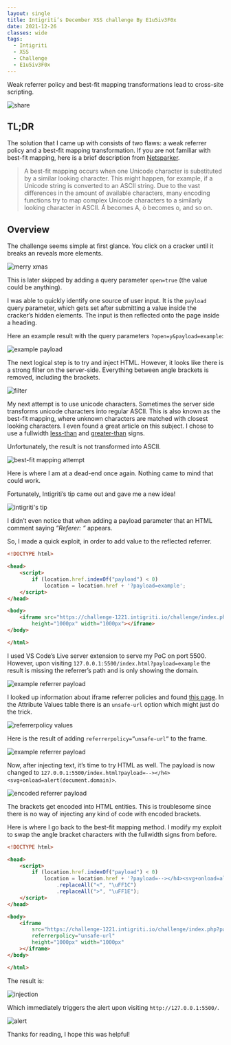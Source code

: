 ```yaml
---
layout: single
title: Intigriti’s December XSS challenge By E1u5iv3F0x
date: 2021-12-26
classes: wide
tags:
  - Intigriti
  - XSS
  - Challenge
  - E1u5iv3F0x
---
```


Weak referrer policy and best-fit mapping transformations lead to cross-site scripting.

![share](/assets/images/intigriti/2021/12/share.jpg)

## TL;DR

The solution that I came up with consists of two flaws: a weak referrer policy and a best-fit mapping transformation. If you are not familiar with best-fit mapping, here is a brief description from [Netsparker](https://www.invicti.com/web-vulnerability-scanner/vulnerabilities/unicode-transformation-best-fit-mapping/).

> A best-fit mapping occurs when one Unicode character is substituted by a similar looking character. This might happen, for example, if a Unicode string is converted to an ASCII string. Due to the vast differences in the amount of available characters, many encoding functions try to map complex Unicode characters to a similarly looking character in ASCII. Á becomes A, ò becomes o, and so on.

## Overview

The challenge seems simple at first glance. You click on a cracker until it breaks an reveals more elements.

![merry xmas](/assets/images/intigriti/2021/12/merry-xmas.png)

This is later skipped by adding a query parameter `open=true` (the value could be anything).

I was able to quickly identify one source of user input. It is the `payload` query parameter, which gets set after submitting a value inside the cracker’s hidden elements. The input is then reflected onto the page inside a heading.

Here an example result with the query parameters `?open=y&payload=example`:

![example payload](/assets/images/intigriti/2021/12/example-payload.png)

The next logical step is to try and inject HTML. However, it looks like there is a strong filter on the server-side. Everything between angle brackets is removed, including the brackets.

![filter](/assets/images/intigriti/2021/12/filter.png)

My next attempt is to use unicode characters. Sometimes the server side transforms unicode characters into regular ASCII. This is also known as the best-fit mapping, where unknown characters are matched with closest looking characters. I even found a great article on this subject. I chose to use a fullwidth [less-than](https://util.unicode.org/UnicodeJsps/character.jsp?a=FF1C) and [greater-than](https://util.unicode.org/UnicodeJsps/character.jsp?a=FF1E) signs.

Unfortunately, the result is not transformed into ASCII.

![best-fit mapping attempt](/assets/images/intigriti/2021/12/best-fit-mapping-attempt.png)

Here is where I am at a dead-end once again. Nothing came to mind that could work.

Fortunately, Intigriti’s tip came out and gave me a new idea!

![intigriti's tip](/assets/images/intigriti/2021/12/intigriti-tip.png)

I didn’t even notice that when adding a payload parameter that an HTML comment saying *“Referer: “* appears.

So, I made a quick exploit, in order to add value to the reflected referrer.

```html
<!DOCTYPE html>

<head>
    <script>
        if (location.href.indexOf("payload") < 0)
            location = location.href + '?payload=example';
    </script>
</head>

<body>
    <iframe src="https://challenge-1221.intigriti.io/challenge/index.php?payload=x&open=y"
        height="1000px" width="1000px"></iframe>
</body>

</html>
```

I used VS Code’s Live server extension to serve my PoC on port 5500. However, upon visiting `127.0.0.1:5500/index.html?payload=example` the result is missing the referrer’s path and is only showing the domain.

![example referrer payload](/assets/images/intigriti/2021/12/referrer-reflection.png)

I looked up information about iframe referrer policies and found [this page](https://www.w3schools.com/tags/att_iframe_referrerpolicy.asp). In the Attribute Values table there is an `unsafe-url` option which might just do the trick.

![referrerpolicy values](/assets/images/intigriti/2021/12/referrerpolicy-values.png)

Here is the result of adding `referrerpolicy=”unsafe-url”` to the frame.

![example referrer payload](/assets/images/intigriti/2021/12/example-referrer-payload.png)

Now, after injecting text, it’s time to try HTML as well. The payload is now changed to `127.0.0.1:5500/index.html?payload=--></h4><svg+onload=alert(document.domain)>`.

![encoded referrer payload](/assets/images/intigriti/2021/12/encoded-referrer-payload.png)

The brackets get encoded into HTML entities. This is troublesome since there is no way of injecting any kind of code with encoded brackets.

Here is where I go back to the best-fit mapping method. I modify my exploit to swap the angle bracket characters with the fullwidth signs from before.

```html
<!DOCTYPE html>

<head>
    <script>
        if (location.href.indexOf("payload") < 0)
            location = location.href + '?payload=--></h4><svg+onload=alert(document.domain)>'
                .replaceAll("<", "\uFF1C")
                .replaceAll(">", "\uFF1E");
    </script>
</head>

<body>
    <iframe
        src="https://challenge-1221.intigriti.io/challenge/index.php?payload=x&open=y" 
        referrerpolicy="unsafe-url"
        height="1000px" width="1000px"
    ></iframe>
</body>

</html>
```

The result is:

![injection](/assets/images/intigriti/2021/12/injection.png)

Which immediately triggers the alert upon visiting `http://127.0.0.1:5500/`.

![alert](/assets/images/intigriti/2021/12/alert.png)

Thanks for reading, I hope this was helpful!
